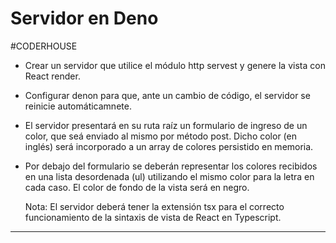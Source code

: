 # Servidor en Deno

#CODERHOUSE

- Crear un servidor que utilice el módulo http servest y genere la vista con React render.
- Configurar denon para que, ante un cambio de código, el servidor se reinicie automáticamnete.

- El servidor presentará en su ruta raíz un formulario de ingreso de un color, que seá enviado al mismo por método post. Dicho color (en inglés) será incorporado a un array de colores persistido en memoria.
- Por debajo del formulario se deberán representar los colores recibidos en una lista desordenada (ul) utilizando el mismo color para la letra en cada caso. El color de fondo de la vista será en negro.

  Nota: El servidor deberá tener la extensión tsx para el correcto funcionamiento de la sintaxis de vista de React en Typescript.

----
